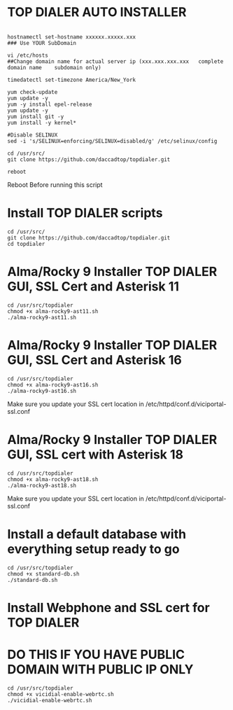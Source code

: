 
# TOP DIALER AUTO INSTALLER


```

hostnamectl set-hostname xxxxxx.xxxxx.xxx
### Use YOUR SubDomain

vi /etc/hosts
##Change domain name for actual server ip (xxx.xxx.xxx.xxx   complete domain name    subdomain only)

timedatectl set-timezone America/New_York

yum check-update
yum update -y
yum -y install epel-release
yum update -y
yum install git -y
yum install -y kernel*

#Disable SELINUX
sed -i 's/SELINUX=enforcing/SELINUX=disabled/g' /etc/selinux/config    

cd /usr/src/
git clone https://github.com/daccadtop/topdialer.git

reboot

````
  Reboot Before running this script

# Install TOP DIALER scripts

```
cd /usr/src/
git clone https://github.com/daccadtop/topdialer.git
cd topdialer
```

# Alma/Rocky 9 Installer TOP DIALER GUI, SSL Cert and Asterisk 11

```
cd /usr/src/topdialer
chmod +x alma-rocky9-ast11.sh
./alma-rocky9-ast11.sh
```

# Alma/Rocky 9 Installer TOP DIALER GUI, SSL Cert and Asterisk 16

```
cd /usr/src/topdialer
chmod +x alma-rocky9-ast16.sh
./alma-rocky9-ast16.sh
```

Make sure you update your SSL cert location in /etc/httpd/conf.d/viciportal-ssl.conf

# Alma/Rocky 9 Installer TOP DIALER GUI, SSL cert with Asterisk 18

```
cd /usr/src/topdialer
chmod +x alma-rocky9-ast18.sh
./alma-rocky9-ast18.sh
```

Make sure you update your SSL cert location in /etc/httpd/conf.d/viciportal-ssl.conf

# Install a default database with everything setup ready to go

```
cd /usr/src/topdialer
chmod +x standard-db.sh
./standard-db.sh
```

# Install Webphone and SSL cert for TOP DIALER
# DO THIS IF YOU HAVE PUBLIC DOMAIN WITH PUBLIC IP ONLY

```
cd /usr/src/topdialer
chmod +x vicidial-enable-webrtc.sh
./vicidial-enable-webrtc.sh
```
